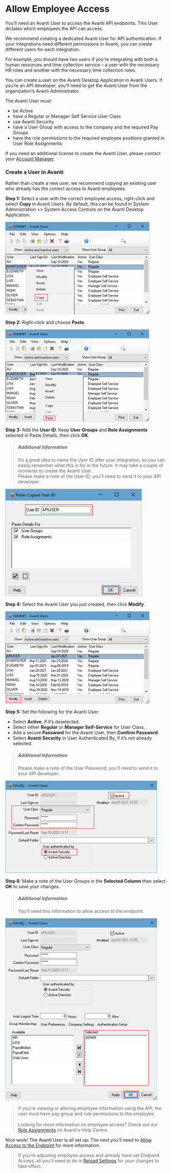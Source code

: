 # Allow Employee Access

You’ll need an Avanti User to access the Avanti API endpoints. This User dictates which employees the API can access. 

We recommend creating a dedicated Avanti User for API authentication. If your integrations need different permissions in Avanti, you can create different users for each integration. 

For example, you should have two users if you’re integrating with both a human resources and time collection service – a user with the necessary HR roles and another with the necessary time collection roles.

You can create a user on the Avanti Desktop Application in Avanti Users. If you’re an API developer, you’ll need to get the Avanti User from the organization’s Avanti Administrator. 

The Avanti User must:
- be Active
- have a Regular or Manager Self Service User Class
- use Avanti Security
- have a User Group with access to the company and the required Pay Groups
- have the role permissions to the required employee positions granted in User Role Assignments

If you need an additional license to create the Avanti User, please contact your [Account Manager](hhttps://help.avanti.ca/support/tickets/new).

### Create a User in Avanti
Rather than create a new user, we recommend copying an existing user who already has the correct access to Avanti employees. 

**Step 1:** Select a user with the correct employee access, right-click and select **Copy** in Avanti Users.
By default, this can be found in System Administration >> System Access Controls on the Avanti Desktop Application. 

![Copying an Avanti User.](../assets/images/CopyingAvantiUsers.png)

**Step 2:** Right-click and choose **Paste**. 

![Paste an Avanti User.](../assets/images/PasteanAvantiUser.png)

**Step 3:** Add the **User ID**. Keep **User Groups** and **Role Assignments** selected in Paste Details, then click **OK**.  

<!-- theme: info -->
>##### Additional Information
>It’s a great idea to name the User ID after your integration, so you can easily remember what this is for in the future. It may take a couple of moments to create the Avanti User. <br>
Please make a note of the User ID; you’ll need to send it to your API developer. 

![Paste details for an Avanti User.](../assets/images/PasteDetails.png)

**Step 4:** Select the Avanti User you just created, then click **Modify**. 

![Modify the Avanti User.](../assets/images/ModifytheAvantiUser.png)

**Step 5:** Set the following for the Avanti User: 
- Select **Active**, if it’s deselected. 
- Select either **Regular** or **Manager Self-Service** for User Class, .
- Add a secure **Password** for the Avanti User, then **Confirm Password**. 
- Select **Avanti Security** in User Authenticated By, if it’s not already selected. 

<!-- theme: info -->
>##### Additional Information
>Please make a note of the User Password; you’ll need to send it to your API developer. 

![Avanti User Settings.](../assets/images/AvantiUserSettings.png)

**Step 6:** Make a note of the User Groups in the **Selected Column** then select **OK** to save your changes.  

<!-- theme: info -->
>##### Additional Information
>You’ll need this information to allow access to the endpoint.

![Save the Avanti User.](../assets/images/SaveAvantiUser.png)

<!-- theme: warning -->
>If you're viewing or altering employee information using the API, the user must have pay group and role permissions to the employee. <br><br>
>Looking for more information on employee access? Check out our [Role Assignments](https://help.avanti.ca/en/support/solutions/articles/36000129028-role-assignments) on Avanti's Help Centre. 

Nice work! The Avanti User is all set up. The next you'll need to [Allow Access to the Endpoint](https://avanti.stoplight.io/docs/avanti-api/ZG9jOjgxNDM2Njg-endpoint-access) for more information.  
<!-- theme: info -->
>If you're adjusting employee access and already have set Endpoint Access, all you'll need to do is [Reload Settings](https://avanti.stoplight.io/docs/avanti-api/45925478e011d-create-client-credentials#reload-web-settings) for your changes to take effect.  